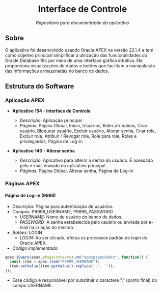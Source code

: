 <h1 align="center">Interface de Controle</h1>
<p align="center"><i>Repositório para documentação do aplicativo</i></p>

##  Sobre

O aplicativo foi desenvolvido usando Oracle APEX na versão 23.1.4 e tem como objetivo principal simplificar a utilização das funcionalidades do Oracle Database 19c por meio de uma interface gráfica intuitiva. Ele proporciona visualizações de dados e botões que facilitam a manipulação das informações armazenadas no banco de dados.

## Estrutura do Software

### Aplicação APEX

- **Aplicativo 154 - Interface de Controle**
  - *Descrição:* Aplicação principal
  - *Páginas:* Página Global, Início, Usuários, Roles atribuídas, Criar usuário, Bloquear usuário, Excluir usuário, Alterar senha, Criar role, Excluir role, Atribuir / Revogar role, Role para role, Roles e privilegiados, Página de Log-in

- **Aplicativo 140 - Alterar senha**
  - *Descrição:* Aplicativo para alterar a senha do usuário. É acessado pelo e-mail enviado no aplicativo principal.
  - *Páginas:* Página Global, Alterar senha, Página de Log-in


### Páginas APEX

#### Página de Log-in (9999)

- *Descrição:* Página para autenticação de usuários.
- *Campos:* P9999_USERNAME, P9999_PASSWORD
  - *USERNAME:* Nome de usuário do banco de dados.
  - *PASSWORD:* A senha estabelecida pelo usuário ou enviada por e-mail na criação do mesmo.
- *Botões:* LOGIN
  - *LOGIN:* Ao ser clicado, efetua os processos padrão de login do Oracle APEX.
- *Código implementado:*

```javascript
apex.jQuery(apex.gPageContext$).on("apexpagesubmit", function() {
  const item = apex.item("P9999_USERNAME");
  item.setValue(item.getValue().replace('.', ''));
});
```
- Esse código é responsável por substituir o caractere "." (ponto final) do campo USERNAME.   
